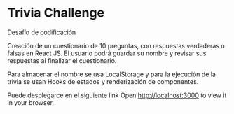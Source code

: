 # Trivia Challenge

Desafío de codificación 

Creación de un cuestionario de 10 preguntas, con respuestas verdaderas o falsas en React JS. El usuario podrá guardar su nombre y revisar sus respuestas al finalizar el cuestionario.

Para almacenar el nombre se usa LocalStorage y para la ejecución de la trivia se usan Hooks de estados y renderización de componentes. 

Puede desplegarce en el siguiente link Open [http://localhost:3000](http://localhost:3000) to view it in your browser.